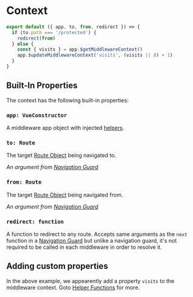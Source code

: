# Context

```javascript
export default ({ app, to, from, redirect }) => {
  if (to.path === '/protected') {
    redirect(from)
  } else {
    const { visits } = app.$getMiddlewareContext()
    app.$updateMiddlewareContext('visits', (visits || 0) + 1)
  }
}
```

## Built-In Properties

The context has the following built-in properties:

### `app: VueConstructor`

A middleware app object with injected [helpers](helpers/).

### `to: Route`

The target [Route Object](https://router.vuejs.org/api/#the-route-object) being navigated to.

*An argument from [Navigation Guard](https://router.vuejs.org/guide/advanced/navigation-guards.html#global-before-guards)*

### `from: Route`

The target [Route Object](https://router.vuejs.org/api/#the-route-object) being navigated from.

*An argument from [Navigation Guard](https://router.vuejs.org/guide/advanced/navigation-guards.html#global-before-guards)*

### `redirect: function`

A function to redirect to any route. Accepts same arguments as the `next` function in a [Navigation Guard](https://router.vuejs.org/guide/advanced/navigation-guards.html#global-before-guards) but unlike a navigation guard, it's not required to be called in each middleware in order to resolve it.

## Adding custom properties

In the above example, we appearently add a property `visits` to the middleware context. Goto [Helper Functions](helpers.html#functions) for more.
